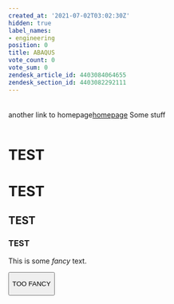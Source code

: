 ```yaml
---
created_at: '2021-07-02T03:02:30Z'
hidden: true
label_names:
- engineering
position: 0
title: ABAQUS
vote_count: 0
vote_sum: 0
zendesk_article_id: 4403084064655
zendesk_section_id: 4403082292111
---
```


<table style="width:99%;">
<colgroup>
<col style="width: 21%" />
<col style="width: 78%" />
</colgroup>
<tbody>
<tr class="odd">
</tr>
<tr class="even">
</tr>
<tr class="odd">
</tr>
<tr class="even">
</tr>
</tbody>
</table>

<style>
p.fancytext{
    color:pink;
    background-color:purple;
    font-family: Cursive;
}
</style>

another link to
homepage[homepage](http://www.simulia.com/products/abaqus_fea.html) Some
stuff

<table>
<thead>
<tr class="header">
</tr>
</thead>
<tbody>
<tr class="odd">
</tr>
<tr class="even">
</tr>
</tbody>
</table>

# TEST

# TEST

## TEST

### TEST

This is some *fancy* text.

<button class="panicbutton">

TOO FANCY

</button>
<script>
document.querySelector(".panicbutton").onclick = function () { document.querySelector(".fancytext").style.display = "none"; };
</script>

<table>
<thead>
<tr class="header">
</tr>
</thead>
<tbody>
</tbody>
</table>
